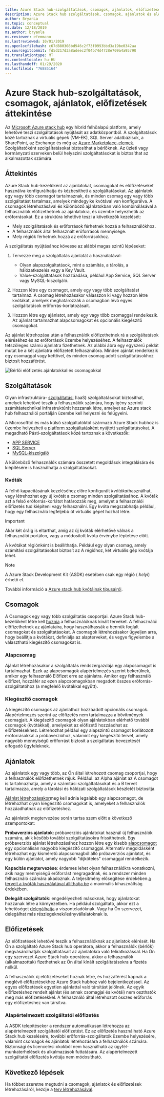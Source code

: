 ```yaml
---
title: Azure Stack hub-szolgáltatások, csomagok, ajánlatok, előfizetések áttekintése
description: Azure Stack hub szolgáltatások, csomagok, ajánlatok és előfizetések áttekintése.
author: BryanLa
ms.topic: conceptual
ms.date: 12/18/2019
ms.author: bryanla
ms.reviewer: efemmano
ms.lastreviewed: 10/01/2019
ms.openlocfilehash: c67d880308bd946c2f73f0993bbd3a19be0342aa
ms.sourcegitcommit: fd5d217d3a8adeec2f04b74d4728e709a4a95790
ms.translationtype: MT
ms.contentlocale: hu-HU
ms.lasthandoff: 01/29/2020
ms.locfileid: "76885164"
---
```

# <a name="azure-stack-hub-services-plans-offers-subscriptions-overview"></a>Azure Stack hub-szolgáltatások, csomagok, ajánlatok, előfizetések áttekintése

Az [Microsoft Azure stack hub](azure-stack-overview.md) egy hibrid felhőalapú platform, amely lehetővé teszi szolgáltatások nyújtását az adatközpontból. A szolgáltatások közé tartoznak a virtuális gépek (VM-EK), SQL Server adatbázisok, a SharePoint, az Exchange és még az [Azure Marketplace-elemek](azure-stack-marketplace-azure-items.md). Szolgáltatóként szolgáltatásokat biztosíthat a bérlőknek. Az üzleti vagy kormányzati szerveken belül helyszíni szolgáltatásokat is biztosíthat az alkalmazottak számára.

## <a name="overview"></a>Áttekintés

Azure Stack hub-kezelőként az ajánlatokat, csomagokat és előfizetéseket használva konfigurálhatja és kézbesítheti a szolgáltatásokat. Az ajánlatok egy vagy több csomagot tartalmaznak, és minden csomag egy vagy több szolgáltatást tartalmaz, amelyek mindegyike kvótával van konfigurálva. A csomagok létrehozásával és különböző ajánlatokban való kombinálásával a felhasználók előfizethetnek az ajánlatokra, és üzembe helyezhetik az erőforrásokat. Ez a struktúra lehetővé teszi a következők kezelését:

- Mely szolgáltatások és erőforrások férhetnek hozzá a felhasználókhoz.
- A felhasználók által felhasznált erőforrások mennyisége.
- Mely régiók férhetnek hozzá az erőforrásokhoz.

A szolgáltatás nyújtásához kövesse az alábbi magas szintű lépéseket:

1. Tervezze meg a szolgáltatás ajánlatát a használatával:

   - Olyan alapszolgáltatások, mint a számítás, a tárolás, a hálózatkezelés vagy a Key Vault.
   - Value-szolgáltatások hozzáadása, például App Service, SQL Server vagy MySQL-kiszolgáló.

2. Hozzon létre egy csomagot, amely egy vagy több szolgáltatást tartalmaz. A csomag létrehozásakor válasszon ki vagy hozzon létre kvótákat, amelyek meghatározzák a csomagban lévő egyes szolgáltatások erőforrás-korlátozásait.
3. Hozzon létre egy ajánlatot, amely egy vagy több csomaggal rendelkezik. Az ajánlat tartalmazhat alapcsomagokat és opcionális kiegészítő csomagokat.

Az ajánlat létrehozása után a felhasználók előfizethetnek rá a szolgáltatások eléréséhez és az erőforrások üzembe helyezéséhez. A felhasználók tetszőleges számú ajánlatra fizethetnek. Az alábbi ábra egy egyszerű példát mutat be a két ajánlatra előfizetett felhasználóra. Minden ajánlat rendelkezik egy csomaggal vagy kettővel, és minden csomag adott szolgáltatásokhoz biztosít hozzáférést.

![Bérlői előfizetés ajánlatokkal és csomagokkal](media/azure-stack-key-features/image4.png)

## <a name="services"></a>Szolgáltatások

Olyan infrastruktúra- [szolgáltatási](https://azure.microsoft.com/overview/what-is-iaas/) (IaaS) szolgáltatásokat biztosíthat, amelyek lehetővé teszik a felhasználók számára, hogy igény szerinti számítástechnikai infrastruktúrát hozzanak létre, amelyet az Azure stack hub felhasználói portálján üzembe kell helyezni és felügyelni.

A Microsofttól és más külső szolgáltatóktól származó Azure Stack hubhoz is üzembe helyezheti a [platform szolgáltatásként](https://azure.microsoft.com/overview/what-is-paas/) nyújtott szolgáltatásokat. A megadható Pásti-szolgáltatások közé tartoznak a következők:

- [APP SERVICE](azure-stack-app-service-overview.md)
- [SQL Server](azure-stack-sql-resource-provider-deploy.md)
- [MySQL-kiszolgáló](azure-stack-mysql-resource-provider-deploy.md)

A különböző felhasználók számára összetett megoldások integrálására és kiépítésére is használhatja a szolgáltatásokat.

### <a name="quotas"></a>Kvóták

A felhő kapacitásának kezeléséhez előre konfigurált *kvótákat*használhat, vagy létrehozhat egy új kvótát a csomag minden szolgáltatásához. A kvóták azt a felső erőforrás-korlátot határozzák meg, amelyet a felhasználói előfizetés tud kiépíteni vagy felhasználni. Egy kvóta megszabhatja például, hogy egy felhasználó legfeljebb öt virtuális gépet hozhat létre.

> [!IMPORTANT]
> Akár két óráig is eltarthat, amíg az új kvóták elérhetővé válnak a felhasználói portálon, vagy a módosított kvóta érvénybe léptetése előtt.

A kvótákat régiónként is beállíthatja. Például egy olyan csomag, amely számítási szolgáltatásokat biztosít az A régióhoz, két virtuális gép kvótája lehet.

>[!NOTE]
>A Azure Stack Development Kit (ASDK) esetében csak egy régió ( *helyi*) érhető el.

További információ a [Azure stack hub kvótáinak típusairól](azure-stack-quota-types.md).

## <a name="plans"></a>Csomagok

A Csomagok egy vagy több szolgáltatás csoportjai. Azure Stack hub-kezelőként létre kell [hoznia](azure-stack-create-plan.md) a felhasználóknak kínált terveket. A felhasználói előfizethetnek az ajánlataira, hogy használhassák a bennük foglalt csomagokat és szolgáltatásokat. A csomagok létrehozásakor ügyeljen arra, hogy beállítja a kvótákat, definiálja az alapterveket, és vegye figyelembe a választható kiegészítő csomagokat is.

### <a name="base-plan"></a>Alapcsomag

Ajánlat létrehozásakor a szolgáltatás rendszergazdája egy alapcsomagot is tartalmazhat. Ezek az alapcsomagok alapértelmezés szerint bekerülnek, amikor egy felhasználó Előfizet erre az ajánlatra. Amikor egy felhasználó előfizet, hozzáfér az ezen alapcsomagokban megadott összes erőforrás-szolgáltatóhoz (a megfelelő kvótákkal együtt).

### <a name="add-on-plans"></a>Kiegészítő csomagok

A kiegészítő csomagok az ajánlathoz hozzáadott opcionális csomagok. Alapértelmezés szerint az előfizetés nem tartalmazza a bővítmények csomagjait. A kiegészítő csomagok olyan ajánlatokban elérhető további csomagok (kvótákkal), amelyeket az előfizető hozzáadhat az előfizetésekhez. Létrehozhat például egy alapszintű csomagot korlátozott erőforrásokkal a próbaverzióhoz, valamint egy kiegészítő tervet, amely nagyobb mennyiségű erőforrást biztosít a szolgáltatás bevezetését elfogadó ügyfeleknek.

## <a name="offers"></a>Ajánlatok

Az ajánlatok egy vagy több, az Ön által létrehozott csomag csoportjai, hogy a felhasználók előfizethetnek rájuk. Például: az Alpha ajánlat az A csomagot is tartalmazhatja, amely a számítási szolgáltatásokat és a B tervet tartalmazza, amely a tárolási és hálózati szolgáltatások készletét biztosítja.

[Ajánlat létrehozásakor](azure-stack-create-offer.md)meg kell adnia legalább egy alapcsomagot, de létrehozhat olyan kiegészítő csomagokat is, amelyeket a felhasználók hozzáadhatnak az előfizetéshez.

Az ajánlatok megtervezése során tartsa szem előtt a következő szempontokat:

**Próbaverziós ajánlatok**: próbaverziós ajánlatokat használ új felhasználók számára, akik később további szolgáltatásokra frissíthetnek. Egy próbaverziós ajánlat létrehozásához hozzon létre egy kisebb [alapcsomagot](service-plan-offer-subscription-overview.md#base-plan) egy opcionálisan nagyobb kiegészítő csomaggal. Alternatív megoldásként létrehozhat egy kisméretű alapcsomagból álló próbaverziós ajánlatot, és egy külön ajánlatot, amely nagyobb "díjköteles" csomaggal rendelkezik.

**Kapacitás megtervezése**: érdemes lehet olyan felhasználókra vonatkozni, akik nagy mennyiségű erőforrást megragadnak, és a rendszer minden felhasználó számára akadoznak. A teljesítmény elősegítése érdekében [a terveit a kvóták használatával állíthatja be](service-plan-offer-subscription-overview.md#plans) a maximális kihasználtság érdekében.

**Delegált szolgáltatók**: engedélyezheti másoknak, hogy ajánlatokat hozzanak létre a környezetben. Ha például szolgáltató, akkor ezt a lehetőséget [delegálhatja](azure-stack-delegated-provider.md) a viszonteladóknak. Vagy ha Ön szervezet, delegálhat más részlegeknek/leányvállalatoknak is.

## <a name="subscriptions"></a>Előfizetések

Az előfizetések lehetővé teszik a felhasználóknak az ajánlatok elérését. Ha Ön a szolgáltató Azure Stack hub operátora, akkor a felhasználók (bérlők) megvásárolhatják szolgáltatásait az ajánlatokra való feliratkozással. Ha Ön egy szervezet Azure Stack hub-operátora, akkor a felhasználók (alkalmazottak) fizethetnek az Ön által kínált szolgáltatásokra a fizetés nélkül.

A felhasználók új előfizetéseket hoznak létre, és hozzáférést kapnak a meglévő előfizetésekhez Azure Stack hubhoz való bejelentkezéssel. Az egyes előfizetések egyetlen ajánlattal való társítást jelölnek. Az egyik előfizetéshez rendelt ajánlat (és annak csomagjai és kvótái) nem oszthatók meg más előfizetésekkel. A felhasználó által létrehozott összes erőforrás egy előfizetéshez van társítva.

### <a name="default-provider-subscription"></a>Alapértelmezett szolgáltatói előfizetés

A ASDK telepítésekor a rendszer automatikusan létrehozza az alapértelmezett szolgáltatói előfizetést. Ez az előfizetés használható Azure Stack hub kezelésére, további erőforrás-szolgáltatók üzembe helyezésére, valamint csomagok és ajánlatok létrehozására a felhasználók számára. Biztonsági és licencelési okokból nem használható az ügyfél-munkaterhelések és alkalmazások futtatására. Az alapértelmezett szolgáltatói előfizetés kvótája nem módosítható.

## <a name="next-steps"></a>Következő lépések

Ha többet szeretne megtudni a csomagok, ajánlatok és előfizetések létrehozásáról, kezdje a [terv létrehozásával](azure-stack-create-plan.md).
